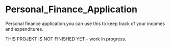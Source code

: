 # Personal_Finance_Application
Personal finance application.you can use this to keep track of your incomes and expenditures.

THIS PROJEKT IS NOT FINISHED YET - work in progress.
